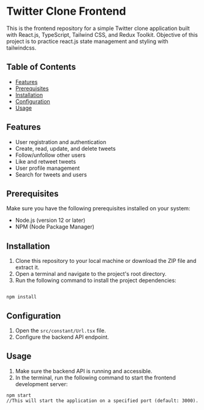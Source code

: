 # Twitter Clone Frontend

This is the frontend repository for a simple Twitter clone application built with React.js, TypeScript, Tailwind CSS, and Redux Toolkit. 
Objective of this project is to practice react.js state management and styling with tailwindcss.

## Table of Contents

- [Features](#features)
- [Prerequisites](#prerequisites)
- [Installation](#installation)
- [Configuration](#configuration)
- [Usage](#usage)

## Features

- User registration and authentication
- Create, read, update, and delete tweets
- Follow/unfollow other users
- Like and retweet tweets
- User profile management
- Search for tweets and users 

## Prerequisites

Make sure you have the following prerequisites installed on your system:

- Node.js (version 12 or later)
- NPM (Node Package Manager)

## Installation

1. Clone this repository to your local machine or download the ZIP file and extract it.
2. Open a terminal and navigate to the project's root directory.
3. Run the following command to install the project dependencies:

```

npm install

```


## Configuration

1. Open the `src/constant/Url.tsx` file.
2. Configure the backend API endpoint.

## Usage 

1. Make sure the backend API is running and accessible.
2. In the terminal, run the following command to start the frontend development server:

```
npm start
//This will start the application on a specified port (default: 3000).
```

